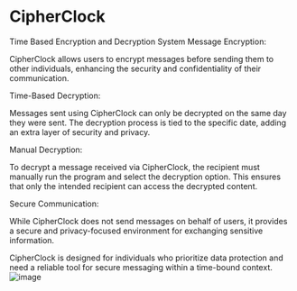 # CipherClock
Time Based Encryption and Decryption System
Message Encryption: 

CipherClock allows users to encrypt messages before sending them to other individuals, enhancing the security and confidentiality of their communication.

Time-Based Decryption: 

Messages sent using CipherClock can only be decrypted on the same day they were sent. The decryption process is tied to the specific date, adding an extra layer of security and privacy.

Manual Decryption: 

To decrypt a message received via CipherClock, the recipient must manually run the program and select the decryption option. This ensures that only the intended recipient can access the decrypted content.

Secure Communication:

 While CipherClock does not send messages on behalf of users, it provides a secure and privacy-focused environment for exchanging sensitive information.

CipherClock is designed for individuals who prioritize data protection and need a reliable tool for secure messaging within a time-bound context.![image](https://github.com/Dreadwolf26/CipherClock/assets/107774155/5f82fc60-3bbd-4e46-9ad3-495f1994c9a6)
